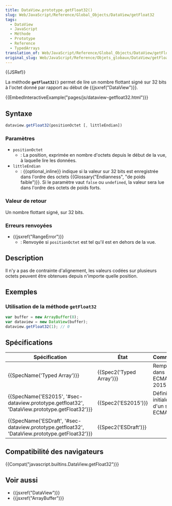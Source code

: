 ```yaml
---
title: DataView.prototype.getFloat32()
slug: Web/JavaScript/Reference/Global_Objects/DataView/getFloat32
tags:
  - DataView
  - JavaScript
  - Méthode
  - Prototype
  - Reference
  - TypedArrays
translation_of: Web/JavaScript/Reference/Global_Objects/DataView/getFloat32
original_slug: Web/JavaScript/Reference/Objets_globaux/DataView/getFloat32
---
```

{{JSRef}}

La méthode **`getFloat32()`** permet de lire un nombre flottant signé sur 32 bits à l'octet donné par rapport au début de {{jsxref("DataView")}}.

{{EmbedInteractiveExample("pages/js/dataview-getfloat32.html")}}

## Syntaxe

```js
dataview.getFloat32(positionOctet [, littleEndian])
```

### Paramètres

- `positionOctet`
  - : La position, exprimée en nombre d'octets depuis le début de la vue, à laquelle lire les données.
- `littleEndian`
  - : {{optional_inline}} indique si la valeur sur 32 bits est enregistrée dans l'ordre des octets {{Glossary("Endianness", "de poids faible")}}. Si le paramètre vaut `false` ou `undefined`, la valeur sera lue dans l'ordre des octets de poids forts.

### Valeur de retour

Un nombre flottant signé, sur 32 bits.

### Erreurs renvoyées

- {{jsxref("RangeError")}}
  - : Renvoyée si `positionOctet` est tel qu'il est en dehors de la vue.

## Description

Il n'y a pas de contrainte d'alignement, les valeurs codées sur plusieurs octets peuvent être obtenues depuis n'importe quelle position.

## Exemples

### Utilisation de la méthode `getFloat32`

```js
var buffer = new ArrayBuffer(8);
var dataview = new DataView(buffer);
dataview.getFloat32(1); // 0
```

## Spécifications

| Spécification                                                                                                                | État                             | Commentaires                                    |
| ---------------------------------------------------------------------------------------------------------------------------- | -------------------------------- | ----------------------------------------------- |
| {{SpecName('Typed Array')}}                                                                                         | {{Spec2('Typed Array')}} | Remplacée dans ECMAScript 2015.                 |
| {{SpecName('ES2015', '#sec-dataview.prototype.getfloat32', 'DataView.prototype.getFloat32')}} | {{Spec2('ES2015')}}         | Définition initiale au sein d'un standard ECMA. |
| {{SpecName('ESDraft', '#sec-dataview.prototype.getfloat32', 'DataView.prototype.getFloat32')}} | {{Spec2('ESDraft')}}     |                                                 |

## Compatibilité des navigateurs

{{Compat("javascript.builtins.DataView.getFloat32")}}

## Voir aussi

- {{jsxref("DataView")}}
- {{jsxref("ArrayBuffer")}}
